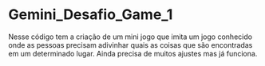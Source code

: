 # Gemini_Desafio_Game_1

Nesse código tem a criação de um mini jogo que imita um jogo conhecido onde as pessoas precisam adivinhar quais as coisas que são encontradas em um determinado lugar. Ainda precisa de muitos ajustes mas já funciona.
